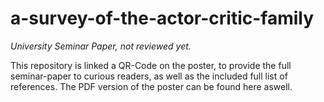 # a-survey-of-the-actor-critic-family
*University Seminar Paper, not reviewed yet.*

This repository is linked a QR-Code on the poster, to provide the full seminar-paper to curious readers, as well as the included full list of references.
The PDF version of the poster can be found here aswell.
